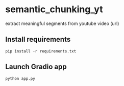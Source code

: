 # semantic_chunking_yt
extract meaningful segments from youtube video (url)

## Install requirements
`pip install -r requirements.txt`

## Launch Gradio app
`python app.py`

